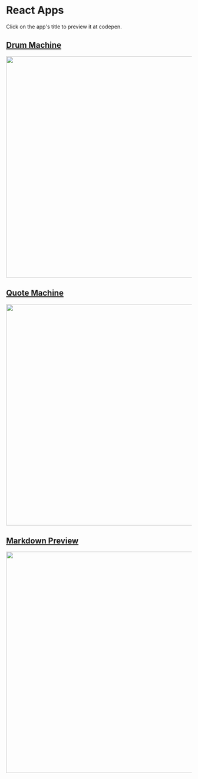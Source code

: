 # React Apps
Click on the app's title to preview it at codepen.


## [Drum Machine](https://codepen.io/pinheirocosta/pen/gOWBQNP)

<img src="https://user-images.githubusercontent.com/37278803/129112838-d476f040-b03b-482c-891c-92177fe0871b.png" width="600">

## [Quote Machine](https://codepen.io/pinheirocosta/pen/VwbrQLm)

<img src="https://user-images.githubusercontent.com/37278803/129112749-fb71aa2b-c3aa-41c7-8881-62bedad1e643.png" width="600">


## [Markdown Preview](https://codepen.io/pinheirocosta/pen/vYmjGwK)

<img src="https://user-images.githubusercontent.com/37278803/129113241-3f78437f-4e00-469b-8f98-26329e0325ce.png" width="600">

